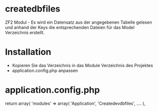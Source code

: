 # createdbfiles
ZF2 Modul - Es wird ein Datensatz aus der angegebenen Tabelle gelesen und anhand der Keys die entsprechenden Dateien für das Model Verzeichnis erstellt.

# Installation
* Kopieren Sie das Verzeichnis in das Module Verzeichnis des Projektes
* application.config.php anpassen

# application.config.php
return array(
  'modules' => array(
    'Application',
    'Createdevdbfiles',
    ....
),


